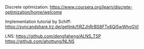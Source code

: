Discrete optimization:
https://www.coursera.org/learn/discrete-optimization/home/welcome

Implementation tutorial by Schiff:
https://syncandshare.lrz.de/getlink/fiRZJhRrBS8FTx6Qj5wWhoGV/

LNS:
https://github.com/dengfaheng/ALNS_TSP
https://github.com/ahottung/NLNS
